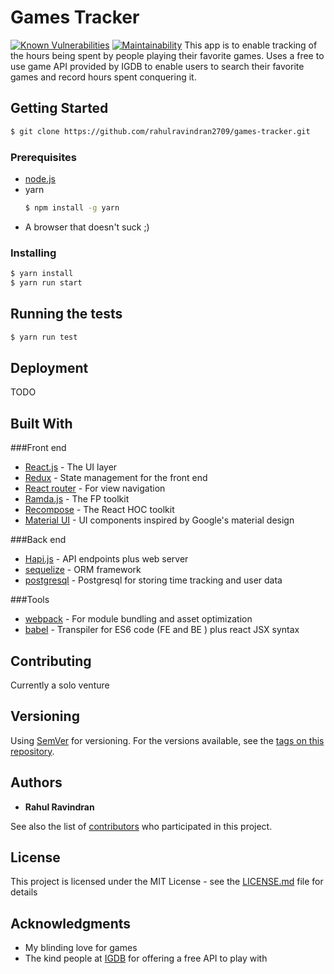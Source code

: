 # Games Tracker
[![Known Vulnerabilities](https://snyk.io/test/github/rahulravindran2709/games-tracker/bde28c64569cb77d1afc4b6dfdb55c90eb713de1/badge.svg)](https://snyk.io/test/github/rahulravindran2709/games-tracker/bde28c64569cb77d1afc4b6dfdb55c90eb713de1)
[![Maintainability](https://api.codeclimate.com/v1/badges/a99a88d28ad37a79dbf6/maintainability)](https://codeclimate.com/github/codeclimate/codeclimate/maintainability)
This app is to enable tracking of the hours being spent by people playing their favorite games. Uses a free to use game API provided by IGDB to enable users to search their favorite games and record hours spent conquering it.


## Getting Started

```sh
$ git clone https://github.com/rahulravindran2709/games-tracker.git
```



### Prerequisites
- [node.js](http://nodejs.org)
- yarn
  ```sh
  $ npm install -g yarn
  ```
- A browser that doesn't suck ;)


### Installing
```sh
$ yarn install
$ yarn run start
```

## Running the tests
```sh
$ yarn run test
```
## Deployment
TODO

## Built With

###Front end
  * [React.js](https://facebook.github.io/react/) - The UI layer
  * [Redux](http://redux.js.org) - State management for the front end
  * [React router](https://reacttraining.com/react-router/) - For view navigation
  * [Ramda.js](http://ramdajs.com) - The FP toolkit
  * [Recompose](https://github.com/acdlite/recompose) - The React HOC toolkit
  * [Material UI](http://material-ui.com) - UI components inspired by Google's material design

###Back end
  * [Hapi.js](https://hapijs.com) - API endpoints plus web server
  * [sequelize](http://docs.sequelizejs.com/) - ORM framework
  * [postgresql](https://www.postgresql.org/) - Postgresql for storing time tracking and user data

###Tools
  * [webpack](https://webpack.js.org) - For module bundling and asset optimization
  * [babel](https://babeljs.io) - Transpiler for ES6 code (FE and BE ) plus react JSX syntax


## Contributing
Currently a solo venture


## Versioning

  Using [SemVer](http://semver.org/) for versioning. For the versions available, see the [tags on this repository](https://github.com/rahulravindran2709/games-tracker/tags).

  ## Authors

  * **Rahul Ravindran**

See also the list of [contributors](https://github.com/rahulravindran2709/games-tracker/contributors) who participated in this project.

## License

This project is licensed under the MIT License - see the [LICENSE.md](LICENSE.md) file for details

## Acknowledgments

* My blinding love for games
* The kind people at [IGDB](http://igdb.com/api) for offering a free API to play with
